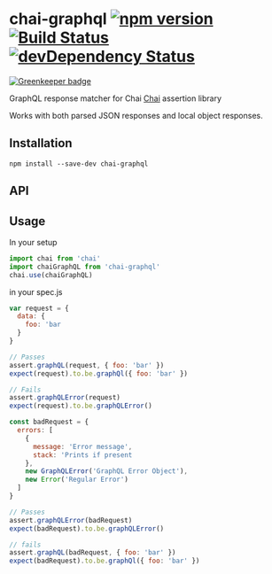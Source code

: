 chai-graphql
[![npm version](https://badge.fury.io/js/chai-graphql.svg)](https://badge.fury.io/js/chai-graphql)
[![Build Status](https://travis-ci.org/bustlelabs/chai-graphql.svg?branch=master)](https://travis-ci.org/bustlelabs/chai-graphql)
[![devDependency Status](https://david-dm.org/bustlelabs/chai-graphql/dev-status.svg)](https://david-dm.org/bustlelabs/chai-graphql#info=devDependencies)
===========

[![Greenkeeper badge](https://badges.greenkeeper.io/bustlelabs/chai-graphql.svg)](https://greenkeeper.io/)

GraphQL response matcher for Chai [Chai](http://chaijs.com/) assertion library

Works with both parsed JSON responses and local object responses.

## Installation
```
npm install --save-dev chai-graphql
```

## API


## Usage
In your setup
```js
import chai from 'chai'
import chaiGraphQL from 'chai-graphql'
chai.use(chaiGraphQL)
```

in your spec.js
```js
var request = {
  data: {
    foo: 'bar
  }
}

// Passes
assert.graphQL(request, { foo: 'bar' })
expect(request).to.be.graphQl({ foo: 'bar' })

// Fails
assert.graphQLError(request)
expect(request).to.be.graphQLError()

const badRequest = {
  errors: [
    {
      message: 'Error message',
      stack: 'Prints if present
    },
    new GraphQLError('GraphQL Error Object'),
    new Error('Regular Error')
  ]
}

// Passes
assert.graphQLError(badRequest)
expect(badRequest).to.be.graphQLError()

// fails
assert.graphQL(badRequest, { foo: 'bar' })
expect(badRequest).to.be.graphQl({ foo: 'bar' })
```

